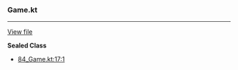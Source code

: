 ### Game.kt
---
[View file](files/84_Game.kt)

**Sealed Class**

 - [84_Game.kt:17:1](files/84_Game.kt#L17)

